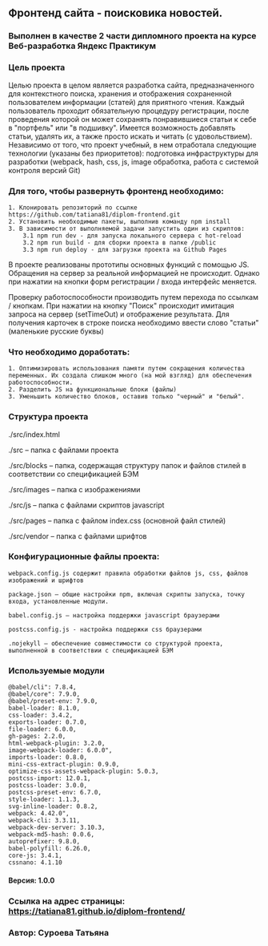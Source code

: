 ## Фронтенд сайта - поисковика новостей.
### Выполнен в качестве 2 части дипломного проекта на курсе Веб-разработка Яндекс Практикум

### Цель проекта

Целью проекта в целом является разработка сайта, предназначенного для контекстного поиска, хранения и отображения сохраненной пользователем информации (статей) для приятного чтения. Каждый пользователь проходит обязательную процедуру регистрации, после проведения которой он может сохранять понравившиеся статьи к себе в "портфель" или "в подшивку". Имеется возможность добавлять статьи, удалять их, а также просто искать и читать (с удовольствием). Независимо от того, что проект учебный, в нем отработала следующие технологии (указаны без приоритетов): подготовка инфраструктуры для разработки (webpack, hash, css, js, image обработка, работа с системой контроля версий Git) 

### Для того, чтобы развернуть фронтенд необходимо:
    1. Клонировать репозиторий по ссылке https://github.com/tatiana81/diplom-frontend.git
    2. Установить необходимые пакеты, выполнив команду npm install
    3. В зависимости от выполняемой задачи запустить один из скриптов:
        3.1 npm run dev - для запуска локального сервера с hot-reload
        3.2 npm run build - для сборки проекта в папке /public
        3.3 npm run deploy - для загрузки проекта на Github Pages

В проекте реализованы прототипы основных функций с помощью JS. Обращения на сервер за реальной информацией не происходит. Однако при нажатии на кнопки форм регистрации / входа интерфейс меняется. 

Проверку работоспособности производить путем перехода по ссылкам / кнопкам. При нажатии на кнопку "Поиск" происходит имитация запроса на сервер (setTimeOut) и отображение результата. Для получения карточек в строке поиска необходимо ввести слово "статьи" (маленькие русские буквы)

### Что необходимо доработать: 
    1. Оптимизировать использования памяти путем сокращения количества переменных. Их создала слишком много (на мой взгляд) для обеспечения работоспособности.
    2. Разделить JS на функциональные блоки (файлы)
    3. Уменьшить количество блоков, оставив только "черный" и "белый".

### Структура проекта

./src/index.html

./src – папка с файлами проекта

./src/blocks – папка, содержащая структуру папок и файлов стилей в соответствии со спецификацией БЭМ

./src/images – папка с изображениями

./src/js – папка с файлами скриптов javascript

./src/pages – папка с файлом index.css (основной файл стилей)

./src/vendor – папка с файлами шрифтов


### Конфигурационные файлы проекта:

    webpack.config.js содержит правила обработки файлов js, css, файлов изображений и шрифтов

    package.json – общие настройки npm, включая скрипты запуска, точку входа, установленные модули.

    babel.config.js – настройка поддержки javascript браузерами

    postcss.config.js - настройка поддержки css браузерами

    .nojekyll – обеспечение совместимости со структурой проекта, выполненной в соответствии с спецификацией БЭМ

### Используемые модули
    @babel/cli": 7.8.4,
    @babel/core": 7.9.0,
    @babel/preset-env: 7.9.0,
    babel-loader: 8.1.0,
    css-loader: 3.4.2,
    exports-loader: 0.7.0,
    file-loader: 6.0.0,
    gh-pages: 2.2.0,
    html-webpack-plugin: 3.2.0,
    image-webpack-loader: 6.0.0",
    imports-loader: 0.8.0,
    mini-css-extract-plugin: 0.9.0,
    optimize-css-assets-webpack-plugin: 5.0.3,
    postcss-import: 12.0.1,
    postcss-loader: 3.0.0,
    postcss-preset-env: 6.7.0,
    style-loader: 1.1.3,
    svg-inline-loader: 0.8.2,
    webpack: 4.42.0",
    webpack-cli: 3.3.11,
    webpack-dev-server: 3.10.3,
    webpack-md5-hash: 0.0.6,
    autoprefixer: 9.8.0,
    babel-polyfill: 6.26.0,
    core-js: 3.4.1,
    cssnano: 4.1.10
    
#### Версия: 1.0.0

### Ссылка на адрес страницы: https://tatiana81.github.io/diplom-frontend/

### Автор: Суроева Татьяна
